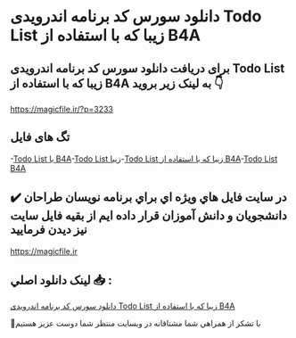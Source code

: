 # دانلود سورس کد برنامه اندرویدی Todo List زیبا که با استفاده از B4A

## برای دریافت دانلود سورس کد برنامه اندرویدی Todo List زیبا که با استفاده از B4A به لینک زیر بروید 👇

https://magicfile.ir/?p=3233

## تگ های فایل

-[Todo List با B4A](https://magicfile.ir/product/%d8%a8%d8%b1%d9%86%d8%a7%d9%85%d9%87-%d8%a7%d9%86%d8%af%d8%b1%d9%88%db%8c%d8%af%db%8c-todo-list-%d8%b2%db%8c%d8%a8%d8%a7-b4a/)-[Todo List زیبا](https://magicfile.ir/product/%d8%a8%d8%b1%d9%86%d8%a7%d9%85%d9%87-%d8%a7%d9%86%d8%af%d8%b1%d9%88%db%8c%d8%af%db%8c-todo-list-%d8%b2%db%8c%d8%a8%d8%a7-b4a/)-[Todo List زیبا که با استفاده از B4A](https://magicfile.ir/product/%d8%a8%d8%b1%d9%86%d8%a7%d9%85%d9%87-%d8%a7%d9%86%d8%af%d8%b1%d9%88%db%8c%d8%af%db%8c-todo-list-%d8%b2%db%8c%d8%a8%d8%a7-b4a/)-[Todo List  B4A](https://magicfile.ir/product/%d8%a8%d8%b1%d9%86%d8%a7%d9%85%d9%87-%d8%a7%d9%86%d8%af%d8%b1%d9%88%db%8c%d8%af%db%8c-todo-list-%d8%b2%db%8c%d8%a8%d8%a7-b4a/)

## ✔️ در سايت فايل هاي ويژه اي براي برنامه نويسان طراحان دانشجويان و دانش آموزان قرار داده ايم از بقيه فايل سايت نيز ديدن فرماييد

https://magicfile.ir


## لينک دانلود اصلي 📥 :

[دانلود سورس کد برنامه اندرویدی Todo List زیبا که با استفاده از B4A](https://magicfile.ir/product/%d8%a8%d8%b1%d9%86%d8%a7%d9%85%d9%87-%d8%a7%d9%86%d8%af%d8%b1%d9%88%db%8c%d8%af%db%8c-todo-list-%d8%b2%db%8c%d8%a8%d8%a7-b4a/) 


🙏با تشکر از همراهي شما مشتاقانه در وبسایت منتظر شما دوست عزیز هستیم

